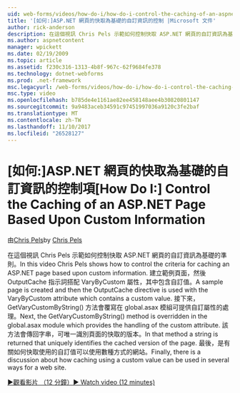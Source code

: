 ```yaml
---
uid: web-forms/videos/how-do-i/how-do-i-control-the-caching-of-an-aspnet-page-based-upon-custom-information
title: '[如何:]ASP.NET 網頁的快取為基礎的自訂資訊的控制 |Microsoft 文件'
author: rick-anderson
description: 在這個視訊 Chris Pels 示範如何控制快取 ASP.NET 網頁的自訂資訊為基礎的準則。 建立範例頁面並再 O...
ms.author: aspnetcontent
manager: wpickett
ms.date: 02/19/2009
ms.topic: article
ms.assetid: f230c316-1313-4b8f-967c-62f9684fe378
ms.technology: dotnet-webforms
ms.prod: .net-framework
msc.legacyurl: /web-forms/videos/how-do-i/how-do-i-control-the-caching-of-an-aspnet-page-based-upon-custom-information
msc.type: video
ms.openlocfilehash: b785de4e1161ae82ee458148aee4b30820801147
ms.sourcegitcommit: 9a9483aceb34591c97451997036a9120c3fe2baf
ms.translationtype: MT
ms.contentlocale: zh-TW
ms.lasthandoff: 11/10/2017
ms.locfileid: "26528127"
---
```

<a name="how-do-i-control-the-caching-of-an-aspnet-page-based-upon-custom-information"></a><span data-ttu-id="efa31-104">[如何:]ASP.NET 網頁的快取為基礎的自訂資訊的控制項</span><span class="sxs-lookup"><span data-stu-id="efa31-104">[How Do I:] Control the Caching of an ASP.NET Page Based Upon Custom Information</span></span>
====================
<span data-ttu-id="efa31-105">由[Chris Pels](https://twitter.com/chrispels)</span><span class="sxs-lookup"><span data-stu-id="efa31-105">by [Chris Pels](https://twitter.com/chrispels)</span></span>

<span data-ttu-id="efa31-106">在這個視訊 Chris Pels 示範如何控制快取 ASP.NET 網頁的自訂資訊為基礎的準則。</span><span class="sxs-lookup"><span data-stu-id="efa31-106">In this video Chris Pels shows how to control the criteria for caching an ASP.NET page based upon custom information.</span></span> <span data-ttu-id="efa31-107">建立範例頁面，然後 OutputCache 指示詞搭配 VaryByCustom 屬性，其中包含自訂值。</span><span class="sxs-lookup"><span data-stu-id="efa31-107">A sample page is created and then the OutputCache directive is used with the VaryByCustom attribute which contains a custom value.</span></span> <span data-ttu-id="efa31-108">接下來，GetVaryCustomByString() 方法會覆寫在 global.asax 模組可提供自訂屬性的處理。</span><span class="sxs-lookup"><span data-stu-id="efa31-108">Next, the GetVaryCustomByString() method is overridden in the global.asax module which provides the handling of the custom attribute.</span></span> <span data-ttu-id="efa31-109">該方法會傳回字串，可唯一識別頁面的快取的版本。</span><span class="sxs-lookup"><span data-stu-id="efa31-109">In that method a string is returned that uniquely identifies the cached version of the page.</span></span> <span data-ttu-id="efa31-110">最後，是有關如何快取使用的自訂值可以使用數種方式的網站。</span><span class="sxs-lookup"><span data-stu-id="efa31-110">Finally, there is a discussion about how caching using a custom value can be used in several ways for a web site.</span></span>

[<span data-ttu-id="efa31-111">&#9654;觀看影片 （12 分鐘）</span><span class="sxs-lookup"><span data-stu-id="efa31-111">&#9654; Watch video (12 minutes)</span></span>](https://channel9.msdn.com/Blogs/ASP-NET-Site-Videos/how-do-i-control-the-caching-of-an-aspnet-page-based-upon-custom-information)
